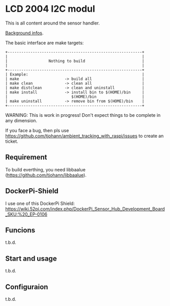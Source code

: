 LCD 2004 I2C modul
==================

This is all content around the sensor handler.

[Background infos](../Documentation/knowledge_base.md).

The basic interface are make targets:

    +-----------------------------------------------------------+
    |                                                           |
    |                  Nothing to build                         |
    |                                                           |
    +-----------------------------------------------------------+
    | Example:                                                  |
    | make                    -> build all                      |
    | make clean              -> clean all                      |
    | make distclean          -> clean and uninstall            |
    | make install            -> install bin to $(HOME)/bin     |
    |                            $(HOME)/bin                    |
    | make uninstall          -> remove bin from $(HOME)/bin    |
    +-----------------------------------------------------------+

WARNING: This is work in progress! Don't expect things to be complete in any dimension.

If you face a bug, then pls use https://github.com/tjohann/ambient_tracking_with_raspi/issues to create an ticket.


Requirement
-----------

To build everthing, you need libbaalue (https://github.com/tjohann/libbaalue).


DockerPi-Shield
---------------

I use one of this DockerPi Shield: https://wiki.52pi.com/index.php/DockerPi_Sensor_Hub_Development_Board_SKU:%20_EP-0106


Funcions
--------

t.b.d.


Start and usage
---------------

t.b.d.


Configuraion
------------

t.b.d.
